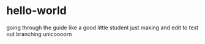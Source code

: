 # hello-world
going through the guide like a good little student
just making and edit to test out branching
unicoooorn
